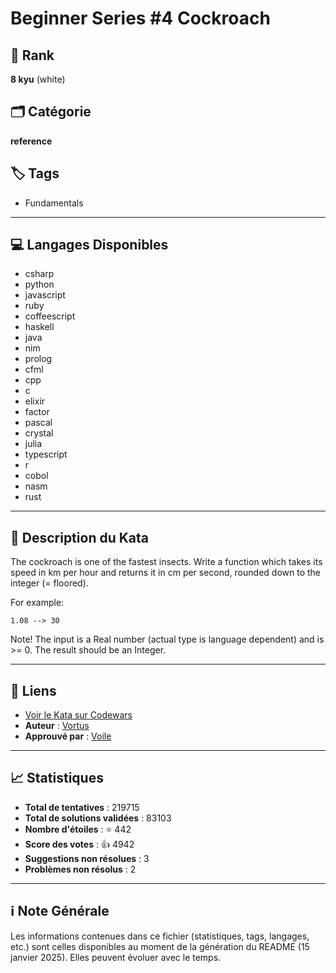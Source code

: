 # Beginner Series #4 Cockroach

## 🏅 Rank
**8 kyu** (white)

## 🗂️ Catégorie
**reference**

## 🏷️ Tags
- Fundamentals

---

## 💻 Langages Disponibles
- csharp
- python
- javascript
- ruby
- coffeescript
- haskell
- java
- nim
- prolog
- cfml
- cpp
- c
- elixir
- factor
- pascal
- crystal
- julia
- typescript
- r
- cobol
- nasm
- rust

---

## 📜 Description du Kata

The cockroach is one of the fastest insects. Write a function which takes its speed in km per hour and returns it in cm per second, rounded down to the integer (= floored).

For example:

```
1.08 --> 30
```

Note! The input is a Real number (actual type is language dependent) and is >= 0. The result should be an Integer.


---

## 🔗 Liens
- [Voir le Kata sur Codewars](https://www.codewars.com/kata/55fab1ffda3e2e44f00000c6)
- **Auteur** : [Vortus](https://www.codewars.com/users/Vortus)
- **Approuvé par** : [Voile](https://www.codewars.com/users/Voile)

---

## 📈 Statistiques
- **Total de tentatives** : 219715
- **Total de solutions validées** : 83103
- **Nombre d'étoiles** : ⭐ 442
- **Score des votes** : 👍 4942
- **Suggestions non résolues** : 3
- **Problèmes non résolus** : 2

---

## ℹ️ Note Générale
Les informations contenues dans ce fichier (statistiques, tags, langages, etc.) sont celles disponibles au moment de la génération du README (15 janvier 2025). Elles peuvent évoluer avec le temps.
